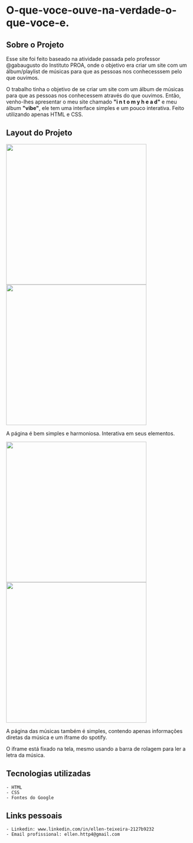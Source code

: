 # O-que-voce-ouve-na-verdade-o-que-voce-e.
## Sobre o Projeto
 Esse site foi feito baseado na atividade passada pelo professor @gabaugusto do Instituto PROA, onde o objetivo era criar um site com um álbum/playlist de músicas para que as pessoas nos conhecesssem pelo que ouvimos.
 
 O trabalho tinha o objetivo de se criar um site com um álbum de músicas para que as pessoas nos conhecessem através do que ouvimos. Então, venho-lhes apresentar o meu site chamado **"i n t o m y h e a d"** e meu álbum **"vibe"**, ele tem uma interface simples e um pouco interativa. Feito utilizando apenas HTML e CSS.
  
## Layout do Projeto
 <img src="https://user-images.githubusercontent.com/99822361/159723669-978052c8-50ae-47bf-92a4-122d8aa5a6f6.png" width=380px> <img src="https://user-images.githubusercontent.com/99822361/159723687-f3727e85-25d7-457a-9e9a-3ff737f13963.png" width=380px>
 
 A página é bem simples e harmoniosa. Interativa em seus elementos.
 
 <img src="https://user-images.githubusercontent.com/99822361/159732523-dbc47811-fc35-4ed5-90ae-f2813dde46a2.png" width=380px> <img src="https://user-images.githubusercontent.com/99822361/159735171-7b7a61dd-6ce2-4541-8851-7710da2a5546.png" width=380px>

 A página das músicas também é simples, contendo apenas informações diretas da música e um iframe do spotify.
 
 O iframe está fixado na tela, mesmo usando a barra de rolagem para ler a letra da música.

## Tecnologias utilizadas
    - HTML
    - CSS
    - Fontes do Google
  
## Links pessoais
    - Linkedin: www.linkedin.com/in/ellen-teixeira-2127b9232
    - Email profissional: ellen.http4@gmail.com
